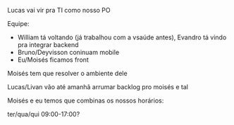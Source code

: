 Lucas vai vir pra TI como nosso PO

Equipe:
- William tá voltando (já trabalhou com a vsaúde antes), Evandro tá vindo pra integrar backend
- Bruno/Deyvisson coninuam mobile
- Eu/Moisés ficamos front

Moisés tem que resolver o ambiente dele

Lucas/Livan vão até amanhã arrumar backlog pro moisés e tal

Moisés e eu temos que combinas os nossos horários:

ter/qua/qui 09:00-17:00?

